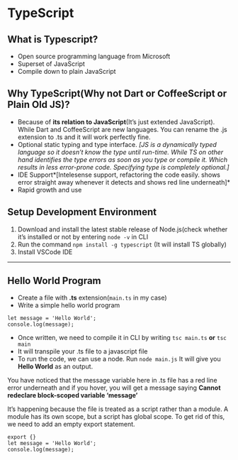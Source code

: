 # TypeScript

## What is Typescript?

- Open source programming language from Microsoft
- Superset of JavaScript
- Compile down to plain JavaScript

## Why TypeScript(Why not Dart or CoffeeScript or Plain Old JS)?

- Because of **its relation to JavaScript**(It’s just extended JavaScript). While Dart and CoffeeScript are new languages. You can rename the .js extension to .ts and it will work perfectly fine.
- Optional static typing and type interface. *[JS is a dynamically typed language so it doesn’t know the type until run-time. While TS on other hand identifies the type errors as soon as you type or compile it. Which results in less error-prone code. Specifying type is completely optional.]*
- IDE Support*[Intelesense support, refactoring the code easily. shows error straight away whenever it detects and shows red line underneath]*
- Rapid growth and use

## Setup Development Environment

1. Download and install the latest stable release of Node.js(check whether it’s installed or not by entering `node -v` in CLI
2.  Run the command `npm install -g typescript` (It will install TS globally)
3. Install VSCode IDE

---

## Hello World Program

- Create a file with **.ts** extension(`main.ts` in my case)
- Write a simple hello world program

```tsx
let message = 'Hello World';
console.log(message);
```

- Once written, we need to compile it in CLI by writing `tsc main.ts` **or** `tsc main`
- It will transpile your .ts file to a javascript file
- To run the code, we can use a node. Run `node main.js` It will give you **Hello World** as an output.

You have noticed that the message variable here in .ts file has a red line error underneath and if you hover, you will get a message saying **Cannot redeclare block-scoped variable ‘message’**

It’s happening because the file is treated as a script rather than a module. A module has its own scope, but a script has global scope. To get rid of this, we need to add an empty export statement.

```tsx
export {}
let message = 'Hello World';
console.log(message);
```

